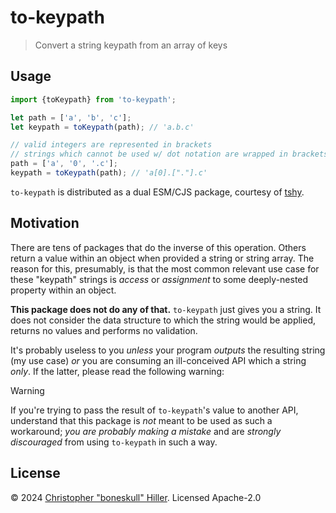 # to-keypath

> Convert a string keypath from an array of keys

## Usage

```js
import {toKeypath} from 'to-keypath';

let path = ['a', 'b', 'c'];
let keypath = toKeypath(path); // 'a.b.c'

// valid integers are represented in brackets
// strings which cannot be used w/ dot notation are wrapped in brackets & double-quotes
path = ['a', '0', '.c'];
keypath = toKeypath(path); // 'a[0].["."].c'
```

`to-keypath` is distributed as a dual ESM/CJS package, courtesy of
[tshy](https://github.com/isaacs/tshy).

## Motivation

There are tens of packages that do the inverse of this operation. Others return
a value within an object when provided a string or string array. The reason for
this, presumably, is that the most common relevant use case for these "keypath"
strings is _access_ or _assignment_ to some deeply-nested property within an
object.

**This package does not do any of that.** `to-keypath` just gives you a string.
It does not consider the data structure to which the string would be applied,
returns no values and performs no validation.

It's probably useless to you _unless_ your program _outputs_ the resulting
string (my use case) _or_ you are consuming an ill-conceived API which a string
_only_. If the latter, please read the following warning:

> [!WARNING]
>
> If you're trying to pass the result of `to-keypath`'s value to another API,
> understand that this package is _not_ meant to be used as such a workaround;
> _you are probably making a mistake_ and are _strongly discouraged_ from using
> `to-keypath` in such a way.

## License

©️ 2024 [Christopher "boneskull" Hiller](https://github.com/boneskull). Licensed Apache-2.0
